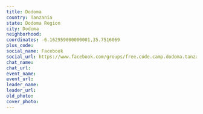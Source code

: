 ```yaml
---
title: Dodoma
country: Tanzania
state: Dodoma Region
city: Dodoma
neighborhood: 
coordinates: -6.162959000000001,35.7516069
plus_code:
social_name: Facebook
social_url: https://www.facebook.com/groups/free.code.camp.dodoma.tanzania/
chat_name:
chat_url:
event_name:
event_url:
leader_name:
leader_url:
old_photo: 
cover_photo:
---
```

